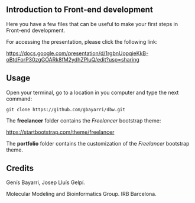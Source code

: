 ## Introduction to Front-end development

Here you have a few files that can be useful to make your first steps in Front-end development.

For accessing the presentation, please click the following link:

https://docs.google.com/presentation/d/1rgbnUopqieKkB-oBtdForP30zgGOARk8fM2ydhZPluQ/edit?usp=sharing

## Usage

Open your terminal, go to a location in you computer and type the next command:

`git clone https://github.com/gbayarri/dbw.git`

The **freelancer** folder contains the *Freelancer* bootstrap theme:

https://startbootstrap.com/theme/freelancer

The **portfolio** folder contains the customization of the *Freelancer* bootstrap theme.

## Credits

Genís Bayarri, Josep Lluís Gelpí.

Molecular Modeling and Bioinformatics Group. IRB Barcelona.
